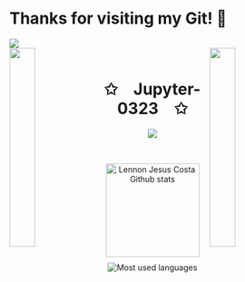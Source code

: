 # Thanks for visiting my Git! 👋

<img src="https://readme-typing-svg.herokuapp.com/?lines=Hello,+Guys;Welcome+to+my+profile!;I+am+fullstack+guy!&font=Fira%20Code&color=%ffffffff&center=true&width=280&height=50" />
<br>
<img align="left" src="https://user-images.githubusercontent.com/65187002/144930161-2f783401-8d27-4fdf-a2f7-cc0ba32f1f1f.gif" width="30%" style="display:inline;"><img align="right" src="https://user-images.githubusercontent.com/65187002/144930161-2f783401-8d27-4fdf-a2f7-cc0ba32f1f1f.gif" width="30%" style="display:inline;">
<br>
<p align="center">
    <h1 align="center">✩&emsp;Jupyter-0323&emsp;✩</h1>
</p>
<p align="center">
    <img src="https://readme-typing-svg.herokuapp.com/?lines=Yoooooooooooooooo;Welcome+to+my+profile!;Have+a+look+around!&font=Fira%20Code&color=%23D62F79&center=true&width=280&height=50">
</p>
<br>
<p align="center">
  <img align="center"
      alt="Lennon Jesus Costa Github stats"
      style="margin-bottom: 10px;"
      height="165" src="https://github-readme-stats.vercel.app/api?username=lennonjesus&theme=ayu-mirage&show_icons=true&count_private=true" />
  <img
    align="center"
    alt="Most used languages"
    style="margin-bottom: 10px;"
    src="https://github-readme-stats-eight-theta.vercel.app/api/top-langs/?username=lennonjesus&layout=compact&langs_count=6&theme=ayu-mirage"
  />
</p>
